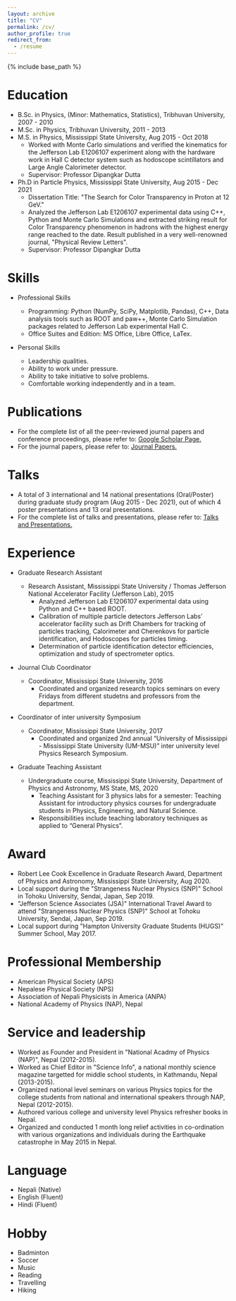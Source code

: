```yaml
---
layout: archive
title: "CV"
permalink: /cv/
author_profile: true
redirect_from:
  - /resume
---
```


{% include base_path %}

Education
======
* B.Sc. in Physics, (Minor: Mathematics, Statistics), Tribhuvan University, 2007 - 2010
* M.Sc. in Physics, Tribhuvan University, 2011 - 2013
* M.S. in Physics, Mississippi State University, Aug 2015 - Oct 2018
  * Worked with Monte Carlo simulations and verified the kinematics for the Jefferson Lab E1206107 experiment along with the hardware work in Hall C detector system such as hodoscope scintillators and Large Angle Calorimeter detector.
  * Supervisor: Professor Dipangkar Dutta
* Ph.D in Particle Physics, Mississippi State University, Aug 2015 - Dec 2021
  * Dissertation Title: "The Search for Color Transparency in Proton at 12 GeV."
  * Analyzed the Jefferson Lab E1206107 experimental data using C++, Python and Monte Carlo Simulations and extracted striking result for Color Transparency phenomenon in hadrons with the highest energy range reached to the date. Result published in a very well-renowned journal, "Physical Review Letters".
  * Supervisor: Professor Dipangkar Dutta
    
Skills
======
* Professional Skills
  * Programming: Python (NumPy, SciPy, Matplotlib, Pandas), C++, Data analysis tools such as ROOT and paw++, Monte Carlo Simulation packages related to Jefferson Lab experimental Hall C.
  * Office Suites and Edition: MS Office, Libre Office, LaTex.
  
* Personal Skills
  * Leadership qualities.
  * Ability to work under pressure.
  * Ability to take initiative to solve problems.
  * Comfortable working independently and in a team.

Publications
======
* For the complete list of all the peer-reviewed journal papers and conference proceedings, please refer to: <u><a href="{{author.googlescholar}}">Google Scholar Page</a>.</u>
* For the journal papers, please refer to: <u><a href="{{https://dkb208.github.io/publications/}}">Journal Papers</a>.</u>
  
Talks
======
* A total of 3 international and 14 national presentations (Oral/Poster) during graduate study program (Aug 2015 - Dec 2021), out of which 4 poster presentations and 13 oral presentations.
* For the complete list of talks and presentations, please refer to: <u><a href="{{https://dkb208.github.io/talks/}}">Talks and Presentations</a>.</u>
  
Experience
======
* Graduate Research Assistant
  * Research Assistant, Mississippi State University / Thomas Jefferson National Accelerator Facility (Jefferson Lab), 2015
    * Analyzed Jefferson Lab E1206107 experimental data using Python and C++ based ROOT.
    * Calibration of multiple particle detectors Jefferson Labs’ accelerator facility such as Drift Chambers for tracking of particles tracking, Calorimeter and Cherenkovs for particle identification, and Hodoscopes for particles timing.
    * Determination of particle identification detector efficiencies, optimization and study of spectrometer optics.
 
* Journal Club Coordinator
  * Coordinator, Mississippi State University, 2016
    * Coordinated and organized research topics seminars on every Fridays from different studetns and professors from the department.

* Coordinator of inter university Symposium
  * Coordinator, Mississippi State University, 2017
    * Coordinated and organized 2nd annual “University of Mississippi - Mississippi State University (UM-MSU)” inter university level Physics Research Symposium.

* Graduate Teaching Assistant
  * Undergraduate course, Mississippi State University, Department of Physics and Astronomy, MS State, MS, 2020
    * Teaching Assistant for 3 physics labs for a semester: Teaching Assistant for introductory physics courses for undergraduate students in Physics, Engineering, and Natural Science.
    * Responsibilities include teaching laboratory techniques as applied to “General Physics”.

Award
======
* Robert Lee Cook Excellence in Graduate Research Award, Department of Physics and Astronomy, Mississippi State University, Aug 2020.
* Local support during the "Strangeness Nuclear Physics (SNP)" School in Tohoku University, Sendai, Japan, Sep 2019.
* "Jefferson Science Associates (JSA)" International Travel Award to attend "Strangeness Nuclear Physics (SNP)" School at Tohoku University, Sendai, Japan, Sep 2019.
* Local support during "Hampton University Graduate Students (HUGS)" Summer School, May 2017.
  
Professional Membership
======
* American Physical Society (APS)
* Nepalese Physical Society (NPS)
* Association of Nepali Physicists in America (ANPA)
* National Academy of Physics (NAP), Nepal
  
Service and leadership
======
* Worked as Founder and President in "National Acadmy of Physics (NAP)", Nepal (2012-2015).
* Worked as Chief Editor in "Science Info", a national monthly science magazine targetted for middle school students, in Kathmandu, Nepal (2013-2015).
* Organized national level seminars on various Physics topics for the college students from national and international speakers through NAP, Nepal (2012-2015).
* Authored various college and university level Physics refresher books in Nepal.
* Organized and conducted 1 month long relief activities in co-ordination with various organizations and individuals during the Earthquake catastrophe in May 2015 in Nepal.

Language
======
* Nepali (Native)
* English (Fluent)
* Hindi (Fluent)

Hobby
======
* Badminton
* Soccer
* Music
* Reading
* Travelling
* Hiking

